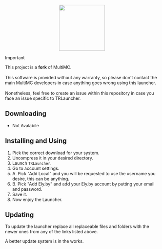 <p align="center">

<img width="150" src="https://github.com/UltimMC/Launcher/assets/62727185/48d60c15-23ae-4d48-84b8-813f72db6cdd">


> [!IMPORTANT]
> This project is a **fork** of MultiMC. </br> </br>
> This software is provided without any warranty, so please don't contact the main
> MultiMC developers in case anything goes wrong using this launcher. </br> </br>
> Nonetheless, feel free to create an issue within this repository
> in case you face an issue specific to TRLauncher.

## Downloading

- Not Avalabile

## Installing and Using

1. Pick the correct download for your system.
2. Uncompress it in your desired directory.
3. Launch `TRLauncher`.
4. Go to account settings.
6. A. Pick "Add Local" and you will be requested to use the username you desire, this can be anything.
7. B. Pick "Add Ely.by" and add your Ely.by account by putting your email and password.
8. Save it.
9. Now enjoy the Launcher.

## Updating

To update the launcher replace all replaceable files and folders with the newer ones from any of the links listed above.

A better update system is in the works.
